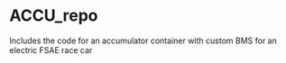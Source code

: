 # ACCU_repo
Includes the code for an accumulator container with custom BMS for an electric FSAE race car
